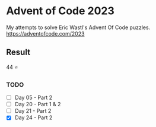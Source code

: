 # Advent of Code 2023

My attempts to solve Eric Wastl's Advent Of Code puzzles.  
<https://adventofcode.com/2023>

## Result

44 ⭐

### TODO

- [ ] Day 05 - Part 2
- [ ] Day 20 - Part 1 & 2
- [ ] Day 21 - Part 2
- [X] Day 24 - Part 2
